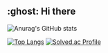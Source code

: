 <h2>:ghost: Hi there </h2>

![Anurag's GitHub stats](https://github-readme-stats-sigma-five.vercel.app/api?username=TTstream&show_icons=true&theme=radical)

[![Top Langs](https://github-readme-stats-sigma-five.vercel.app/api/top-langs/?username=TTstream&layout=compact&theme=material-palenight&langs_count=8)](https://github.com/anuraghazra/github-readme-stats)
[![Solved.ac Profile](http://mazassumnida.wtf/api/v2/generate_badge?boj=hy0433)](https://solved.ac/hy0433/)
<!--
**TTstream/TTstream** is a ✨ _special_ ✨ repository because its `README.md` (this file) appears on your GitHub profile.

Here are some ideas to get you started:

- 🔭 I’m currently working on ...
- 🌱 I’m currently learning ...
- 👯 I’m looking to collaborate on ...
- 🤔 I’m looking for help with ...
- 💬 Ask me about ...
- 📫 How to reach me: ...
- 😄 Pronouns: ...
- ⚡ Fun fact: ...
-->
